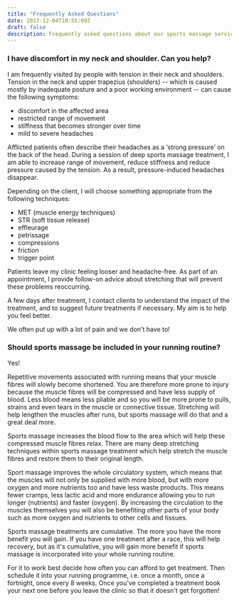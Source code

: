 ```yaml
---
title: "Frequently Asked Questions"
date: 2017-12-04T18:55:09Z
draft: false
description: Frequently asked questions about our sports massage service.
---
```


### I have discomfort in my neck and shoulder.  Can you help?

I am frequently visited by people with tension in their neck and shoulders. Tension in the neck and upper
trapezius (shoulders) -- which is caused mostly by inadequate posture and a poor working environment --
can cause the following symptoms:

- discomfort in the affected area
- restricted range of movement
- stiffness that becomes stronger over time
- mild to severe headaches

Afflicted patients often describe their headaches as a ‘strong pressure’ on the back of the head.
During a session of deep sports massage treatment, I am able to increase range of movement, reduce
stiffness and reduce pressure caused by the tension. As a result, pressure-induced headaches disappear.

Depending on the client, I will choose something appropriate from the following techniques:

- MET (muscle energy techniques)
- STR (soft tissue release)
- effleurage
- petrissage
- compressions
- friction
- trigger point

Patients leave my clinic feeling looser and headache-free. As part of an appointment, I provide follow-on
advice about stretching that will prevent these problems reoccurring.

A few days after treatment, I contact clients to understand the impact of the treatment, and to suggest
future treatments if necessary. My aim is to help you feel better.

We often put up with a lot of pain and we don't have to!

### Should sports massage be included in your running routine?

Yes!

Repetitive movements associated with running means that your muscle fibres will slowly become
shortened. You are therefore more prone to injury because the muscle fibres will be compressed and have
less supply of blood. Less blood means less pliable and so you will be more prone to pulls, strains and
even tears in the muscle or connective tissue. Stretching will help lengthen the muscles after runs, but
sports massage will do that and a great deal more.

Sports massage increases the blood flow to the area which will help these compressed muscle fibres
relax. There are many deep stretching techniques within sports massage treatment which help stretch the
muscle fibres and restore them to their original length.

Sport massage improves the whole circulatory system, which means that the muscles will not only be
supplied with more blood, but with more oxygen and more nutrients too and have less waste products.
This means fewer cramps, less lactic acid and more endurance allowing you to run longer (nutrients) and
faster (oxygen). By increasing the circulation to the muscles themselves you will also be benefiting other
parts of your body such as more oxygen and nutrients to other cells and tissues.

Sports massage treatments are cumulative. The more you have the more benefit you will gain. If you have
one treatment after a race, this will help recovery, but as it's cumulative, you will gain more benefit if
sports massage is incorporated into your whole running routine.

For it to work best decide how often you can afford to get treatment. Then schedule it into your running
programme, i.e. once a month, once a fortnight, once every 8 weeks. Once you've completed a treatment
book your next one before you leave the clinic so that it doesn't get forgotten!

